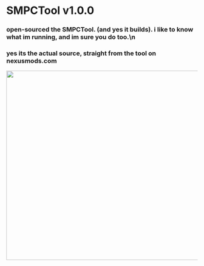 # SMPCTool v1.0.0  

### open-sourced the SMPCTool. (and yes it builds). i like to know what im running, and im sure you do too.\n
### yes its the actual source, straight from the tool on nexusmods.com


<p align="center">
  <img width="1000" height="500" src="https://a.pomf.cat/hndpga.png">
</p>
